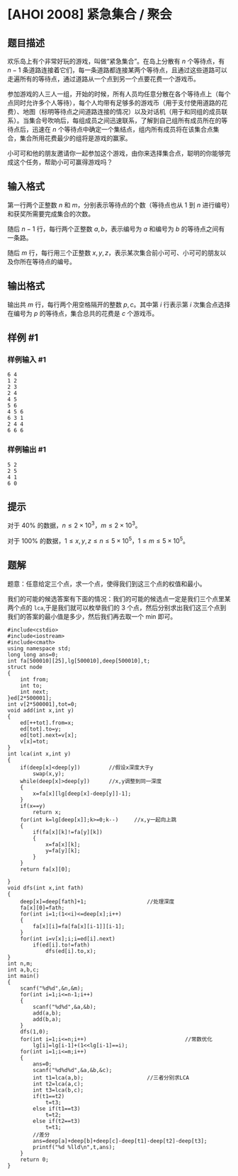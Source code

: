 # [AHOI 2008] 紧急集合 / 聚会

## 题目描述

欢乐岛上有个非常好玩的游戏，叫做“紧急集合”。在岛上分散有 $n$ 个等待点，有 $n-1$ 条道路连接着它们，每一条道路都连接某两个等待点，且通过这些道路可以走遍所有的等待点，通过道路从一个点到另一个点要花费一个游戏币。

参加游戏的人三人一组，开始的时候，所有人员均任意分散在各个等待点上（每个点同时允许多个人等待），每个人均带有足够多的游戏币（用于支付使用道路的花费）、地图（标明等待点之间道路连接的情况）以及对话机（用于和同组的成员联系）。当集合号吹响后，每组成员之间迅速联系，了解到自己组所有成员所在的等待点后，迅速在 $n$ 个等待点中确定一个集结点，组内所有成员将在该集合点集合，集合所用花费最少的组将是游戏的赢家。

小可可和他的朋友邀请你一起参加这个游戏，由你来选择集合点，聪明的你能够完成这个任务，帮助小可可赢得游戏吗？

## 输入格式

第一行两个正整数 $n$ 和 $m$，分别表示等待点的个数（等待点也从 $1$ 到 $n$ 进行编号）和获奖所需要完成集合的次数。

随后 $n-1$ 行，每行两个正整数 $a,b$，表示编号为 $a$ 和编号为 $b$ 的等待点之间有一条路。

随后 $m$ 行，每行用三个正整数 $x,y,z$，表示某次集合前小可可、小可可的朋友以及你所在等待点的编号。

## 输出格式

输出共 $m$ 行，每行两个用空格隔开的整数 $p,c$。其中第 $i$ 行表示第 $i$ 次集合点选择在编号为 $p$ 的等待点，集合总共的花费是 $c$ 个游戏币。

## 样例 #1

### 样例输入 #1

```
6 4  
1 2  
2 3  
2 4 
4 5
5 6
4 5 6
6 3 1
2 4 4 
6 6 6
```

### 样例输出 #1

```
5 2
2 5
4 1
6 0
```

## 提示

对于 $40\%$ 的数据，$n\leq2\times10^3$，$m\leq2\times 10^3$。

对于 $100\%$ 的数据，$1\leq x,y,z\leq n\leq 5\times10^5$，$1\leq m\leq 5\times 10^5$。

## 题解
题意：任意给定三个点，求一个点，使得我们到这三个点的权值和最小。

我们的可能的候选答案有下面的情况：我们的可能的候选点一定是我们三个点里某两个点的 `lca`,于是我们就可以枚举我们的 3 个点，然后分别求出我们这三个点到我们的答案的最小值是多少，然后我们再去取一个 min 即可。

```
#include<cstdio>
#include<iostream>
#include<cmath>
using namespace std;
long long ans=0;
int fa[500010][25],lg[500010],deep[500010],t;
struct node
{
	int from;
	int to;
	int next;
}ed[2*500001];
int v[2*500001],tot=0;
void add(int x,int y)
{
	ed[++tot].from=x;
	ed[tot].to=y;
	ed[tot].next=v[x];
	v[x]=tot;
}
int lca(int x,int y)
{
	if(deep[x]<deep[y])			//假设x深度大于y
		swap(x,y);
	while(deep[x]>deep[y])		//x,y调整到同一深度	
	{
		x=fa[x][lg[deep[x]-deep[y]]-1];
	}
	if(x==y)
		return x;
	for(int k=lg[deep[x]];k>=0;k--)		//x,y一起向上跳
	{
	    if(fa[x][k]!=fa[y][k])
	    {
	    	x=fa[x][k];
			y=fa[y][k];
	    }
	}
    return fa[x][0];
	
}
void dfs(int x,int fath)				
{
	deep[x]=deep[fath]+1;					//处理深度
	fa[x][0]=fath;
	for(int i=1;(1<<i)<=deep[x];i++)
	{
		fa[x][i]=fa[fa[x][i-1]][i-1];
	}
	for(int i=v[x];i;i=ed[i].next)
		if(ed[i].to!=fath)
			dfs(ed[i].to,x);
}
int n,m;
int a,b,c;
int main()
{
	scanf("%d%d",&n,&m);
	for(int i=1;i<=n-1;i++)
	{
		scanf("%d%d",&a,&b);
		add(a,b);
		add(b,a);
	}
	dfs(1,0);
	for(int i=1;i<=n;i++)								//常数优化 
		lg[i]=lg[i-1]+(1<<lg[i-1]==i);
	for(int i=1;i<=m;i++)
	{
		ans=0;
		scanf("%d%d%d",&a,&b,&c);
		int t1=lca(a,b);					//三者分别求LCA
		int t2=lca(a,c);
		int t3=lca(b,c);
		if(t1==t2)
			t=t3;
		else if(t1==t3)
			t=t2;
		else if(t2==t3)
			t=t1;
        //差分
		ans=deep[a]+deep[b]+deep[c]-deep[t1]-deep[t2]-deep[t3];		
		printf("%d %lld\n",t,ans);
	}
	return 0;
} 
```